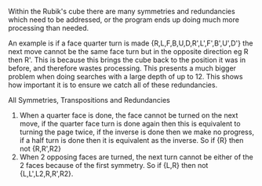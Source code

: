 Within the Rubik's cube there are many symmetries and redundancies which need to be addressed, or the program ends up doing much more processing than needed.

An example is if a face quarter turn is made {R,L,F,B,U,D,R',L',F',B',U',D'} the next move cannot be the same face turn but in the opposite direction eg R then R'. This is because this brings the cube back to the position it was in before, and therefore wastes processing. This presents a much bigger problem when doing searches with a large depth of up to 12. This shows how important it is to ensure we catch all of these redundancies.

All Symmetries, Transpositions and Redundancies
1. When a quarter face is done, the face cannot be turned on the next move, if the quarter face turn is done again then this is equivalent to turning the page twice, if the inverse is done then we make no progress, if a half turn is done then it is equivalent as the inverse. So if {R} then not {R,R',R2}
2. When 2 opposing faces are turned, the next turn cannot be either of the 2 faces because of the first symmetry. So if {L,R} then not {L,L',L2,R,R',R2}.